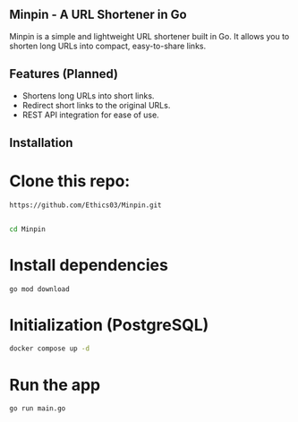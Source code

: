 ## Minpin - A URL Shortener in Go
<p>Minpin is a simple and lightweight URL shortener built in Go. It allows you to shorten long URLs into compact, easy-to-share links.</p>

## Features (Planned)
- Shortens long URLs into short links.
- Redirect short links to the original URLs.
- REST API integration for ease of use.


## Installation

# Clone this repo: 
```sh 
https://github.com/Ethics03/Minpin.git


cd Minpin
```
# Install dependencies 

```sh
go mod download
```

# Initialization (PostgreSQL)

```sh
docker compose up -d 
```

# Run the app

```sh
go run main.go
```




